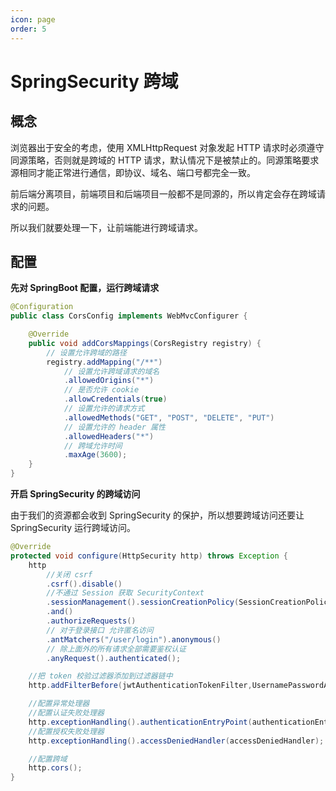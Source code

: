```yaml
---
icon: page
order: 5
---
```


# SpringSecurity 跨域

## 概念

浏览器出于安全的考虑，使用 XMLHttpRequest 对象发起 HTTP 请求时必须遵守同源策略，否则就是跨域的 HTTP 请求，默认情况下是被禁止的。同源策略要求源相同才能正常进行通信，即协议、域名、端口号都完全一致。 

前后端分离项目，前端项目和后端项目一般都不是同源的，所以肯定会存在跨域请求的问题。

所以我们就要处理一下，让前端能进行跨域请求。

## 配置

**先对 SpringBoot 配置，运行跨域请求**

```java
@Configuration
public class CorsConfig implements WebMvcConfigurer {

    @Override
    public void addCorsMappings(CorsRegistry registry) {
        // 设置允许跨域的路径
        registry.addMapping("/**")
            // 设置允许跨域请求的域名
            .allowedOrigins("*")
            // 是否允许 cookie
            .allowCredentials(true)
            // 设置允许的请求方式
            .allowedMethods("GET", "POST", "DELETE", "PUT")
            // 设置允许的 header 属性
            .allowedHeaders("*")
            // 跨域允许时间
            .maxAge(3600);
    }
}
```

**开启 SpringSecurity 的跨域访问**

由于我们的资源都会收到 SpringSecurity 的保护，所以想要跨域访问还要让 SpringSecurity 运行跨域访问。

```java {25}
@Override
protected void configure(HttpSecurity http) throws Exception {
    http
        //关闭 csrf
        .csrf().disable()
        //不通过 Session 获取 SecurityContext
        .sessionManagement().sessionCreationPolicy(SessionCreationPolicy.STATELESS)
        .and()
        .authorizeRequests()
        // 对于登录接口 允许匿名访问
        .antMatchers("/user/login").anonymous()
        // 除上面外的所有请求全部需要鉴权认证
        .anyRequest().authenticated();

    //把 token 校验过滤器添加到过滤器链中
    http.addFilterBefore(jwtAuthenticationTokenFilter,UsernamePasswordAuthenticationFilter.class);

    //配置异常处理器
    //配置认证失败处理器
    http.exceptionHandling().authenticationEntryPoint(authenticationEntryPoint);
    //配置授权失败处理器
    http.exceptionHandling().accessDeniedHandler(accessDeniedHandler);

    //配置跨域
    http.cors();
}
```

